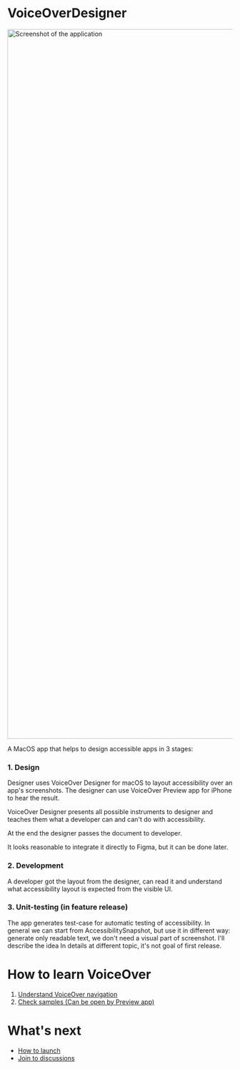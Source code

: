 # VoiceOverDesigner

<img width="1590" alt="Screenshot of the application" src="https://user-images.githubusercontent.com/3120680/182229618-32919790-51a5-4a8a-81d8-8e0f34e15b95.png">


A MacOS app that helps to design accessible apps in 3 stages:

### 1. Design

Designer uses VoiceOver Designer for macOS to layout accessibility over an app's screenshots. The designer can use VoiceOver Preview app for iPhone to hear the result.

VoiceOver Designer presents all possible instruments to designer and teaches them what a developer can and can't do with accessibility.

At the end the designer passes the document to developer.

It looks reasonable to integrate it directly to Figma, but it can be done later.

### 2. Development

A developer got the layout from the designer, can read it and understand what accessibility layout is expected from the visible UI.

### 3. Unit-testing (in feature release)

The app generates test-case for automatic testing of accessibility. In general we can start from AccessibilitySnapshot, but use it in different way: generate only readable text, we don't need a visual part of screenshot. I'll describe the idea In details at different topic, it's not goal of first release.

# How to learn VoiceOver
1. [Understand VoiceOver navigation](https://www.youtube.com/watch?v=L5UXN7l15ro)
1. [Check samples (Can be open by Preview app)](https://github.com/VODGroup/VoiceOverSamples)

# What's next
- [How to launch](https://github.com/VODGroup/VoiceOverDesigner/wiki)
- [Join to discussions](https://github.com/VODGroup/VoiceOverDesigner/discussions)

